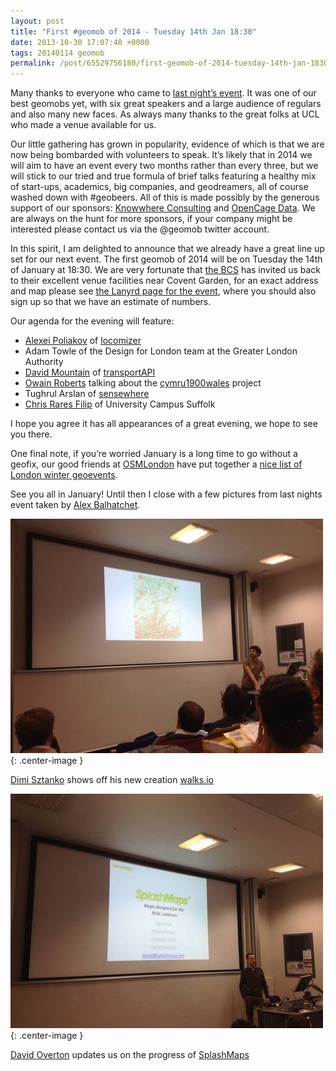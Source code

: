 ```yaml
--- 
layout: post
title: "First #geomob of 2014 - Tuesday 14th Jan 18:30"
date: 2013-10-30 17:07:48 +0000
tags: 20140114 geomob
permalink: /post/65529756180/first-geomob-of-2014-tuesday-14th-jan-1830
---
```

Many thanks to everyone who came to [last night’s event](http://geomobldn.org/post/62323396116/autumn-geomob-tuesday-29th-of-october-at-ucl). It was one of our best geomobs yet, with six great speakers and a large audience of regulars and also many new faces. As always many thanks to the great folks at UCL who made a venue available for us. 

Our little gathering has grown in popularity, evidence of which is that we are now being bombarded with volunteers to speak. It’s likely that in 2014 we will aim to have an event every two months rather than every three, but we will stick to our tried and true formula of brief talks featuring a healthy mix of start-ups, academics, big companies, and geodreamers, all of course washed down with #geobeers. All of this is made possibly by the generous support of our sponsors: [Knowwhere Consulting](http://knowwhereconsulting.co.uk/) and [OpenCage Data](http://www.opencagedata.com). We are always on the hunt for more sponsors, if your company might be interested please contact us via the @geomob twitter account. 

In this spirit, I am delighted to announce that we already have a great line up set for our next event. The first geomob of 2014 will be on Tuesday the 14th of January at 18:30\. We are very fortunate that [the BCS](http://www.bcs.org/) has invited us back to their excellent venue facilities near Covent Garden, for an exact address and map please see [the Lanyrd page for the event](http://lanyrd.com/2014/geomob/), where you should also sign up so that we have an estimate of numbers. 

Our agenda for the evening will feature:

*   [Alexei Poliakov](https://twitter.com/Poliakov) of [locomizer](http://locomizer.com/)
*   Adam Towle of the Design for London team at the Greater London Authority
*   [David Mountain](https://twitter.com/davidmountain) of [transportAPI](http://transportapi.com/)
*   [Owain Roberts](https://twitter.com/owain_roberts) talking about the [cymru1900wales](http://www.cymru1900wales.org/) project
*   <span class="gI">Tughrul Arslan </span>of [sensewhere](http://sensewhere.com/)
*   [Chris Rares Filip](https://twitter.com/wizrares) of University Campus Suffolk

I hope you agree it has all appearances of a great evening, we hope to see you there.

One final note, if you’re worried January is a long time to go without a geofix, our good friends at [OSMLondon](https://twitter.com/OSMLondon) have put together a [nice list of London winter geoevents](http://wiki.openstreetmap.org/wiki/London/Winter_2013-2014_events). 

See you all in January! Until then I close with a few pictures from last nights event taken by [Alex Balhatchet](https://twitter.com/kaokun).

![](/images/tumblr_inline_mvhok7ogDy1rgtjbv.jpg){: .center-image }

[Dimi Sztanko](https://twitter.com/sztanko) shows off his new creation [walks.io](http://walks.io/)

![](/images/tumblr_inline_mvhommV4y41rgtjbv.jpg){: .center-image }

[David Overton](https://twitter.com/dbyhundred) updates us on the progress of [SplashMaps](http://www.splashmaps.net/)